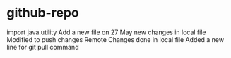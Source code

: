 # github-repo
import java.utility
Add a new file on 27 May new changes in local file
Modified to push changes Remote Changes done in local file
Added a new line for git pull command
